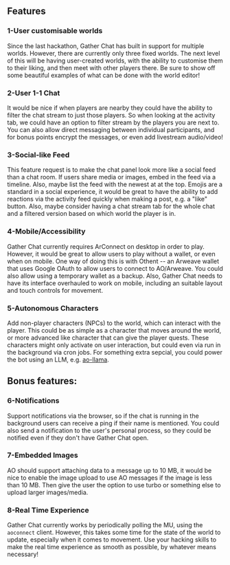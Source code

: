 ## Features

### 1-User customisable worlds

Since the last hackathon, Gather Chat has built in support for multiple worlds. However, there are currently only three fixed worlds. The next level of this will be having user-created worlds, with the ability to customise them to their liking, and then meet with other players there. Be sure to show off some beautiful examples of what can be done with the world editor!

### 2-User 1-1 Chat

It would be nice if when players are nearby they could have the ability to filter the chat stream to just those players. So when looking at the activity tab, we could have an option to filter stream by the players you are next to. You can also allow direct messaging between individual participants, and for bonus points encrypt the messages, or even add livestream audio/video!

### 3-Social-like Feed

This feature request is to make the chat panel look more like a social feed than a chat room. If users share media or images, embed in the feed via a timeline. Also, maybe list the feed with the newest at at the top. Emojis are a standard in a social experience, it would be great to have the ability to add reactions via the activity feed quickly when making a post, e.g. a "like" button. Also, maybe consider having a chat stream tab for the whole chat and a filtered version based on which world the player is in.

### 4-Mobile/Accessibility

Gather Chat currently requires ArConnect on desktop in order to play. However, it would be great to allow users to play without a wallet, or even when on mobile. One way of doing this is with Othent -- an Arweave wallet that uses Google OAuth to allow users to connect to AO/Arweave. You could also allow using a temporary wallet as a backup. Also, Gather Chat needs to have its interface overhauled to work on mobile, including an suitable layout and touch controls for movement.

### 5-Autonomous Characters

Add non-player characters (NPCs) to the world, which can interact with the player. This could be as simple as a character that moves around the world, or more advanced like character that can give the player quests. These characters might only activate on user interaction, but could even via run in the background via cron jobs. For something extra sepcial, you could power the bot using an LLM, e.g. [ao-llama](https://github.com/samcamwilliams/aos-llama).

## Bonus features:

### 6-Notifications

Support notifications via the browser, so if the chat is running in the background users can receive a ping if their name is mentioned. You could also send a notification to the user's personal process, so they could be notified even if they don't have Gather Chat open.

### 7-Embedded Images

AO should support attaching data to a message up to 10 MB, it would be nice to enable the image upload to use AO messages if the image is less than 10 MB. Then give the user the option to use turbo or something else to upload larger images/media.

### 8-Real Time Experience
Gather Chat currently works by periodically polling the MU, using the `aoconnect` client. However, this takes some time for the state of the world to update, especially when it comes to movement. Use your hacking skills to make the real time experience as smooth as possible, by whatever means necessary!
